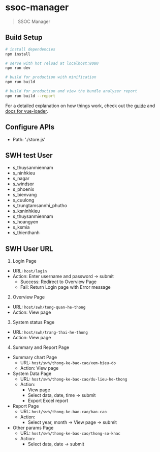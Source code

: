 # ssoc-manager

> SSOC Manager

## Build Setup

``` bash
# install dependencies
npm install

# serve with hot reload at localhost:8080
npm run dev

# build for production with minification
npm run build

# build for production and view the bundle analyzer report
npm run build --report
```

For a detailed explanation on how things work, check out the [guide](http://vuejs-templates.github.io/webpack/) and [docs for vue-loader](http://vuejs.github.io/vue-loader).

## Configure APIs
*   Path: './store.js'

## SWH test User
*   s_thuysanmiennam
*   s_ninhkieu
*   s_nagar
*   s_windsor
*   s_phoenix
*   s_bienvang
*   s_cuulong
*   s_trungtamsannhi_phutho
*   s_ksninhkieu
*   s_thuysanmiennam
*   s_hoangyen
*   s_ksmia
*   s_thienthanh


## SWH User URL
1.   Login Page
*   URL: `host/login`
*   Action: Enter username and password -> submit
    *   Success: Redirect to Overview Page
    *   Fail: Return Login page with Error message

2.  Overview Page
*   URL: `host/swh/tong-quan-he-thong`
*   Action: View page

3.  System status Page
*   URL: `host/swh/trang-thai-he-thong`
*   Action: View page

4.  Summary and Report Page
*   Summary chart Page
    *   URL: `host/swh/thong-ke-bao-cao/xem-bieu-do`
    *   Action: View page
*   System Data Page
    *   URL: `host/swh/thong-ke-bao-cao/du-lieu-he-thong`
    *   Action: 
        *   View page
        *   Select data, date, time -> submit
        *   Export Excel report
*   Report Page
    *   URL: `host/swh/thong-ke-bao-cao/bao-cao`
    *   Action:
        *   Select year, month -> View page -> submit
*   Other params Page
    *   URL: `host/swh/thong-ke-bao-cao/thong-so-khac`
    *   Action: 
        *   Select data, date -> submit
